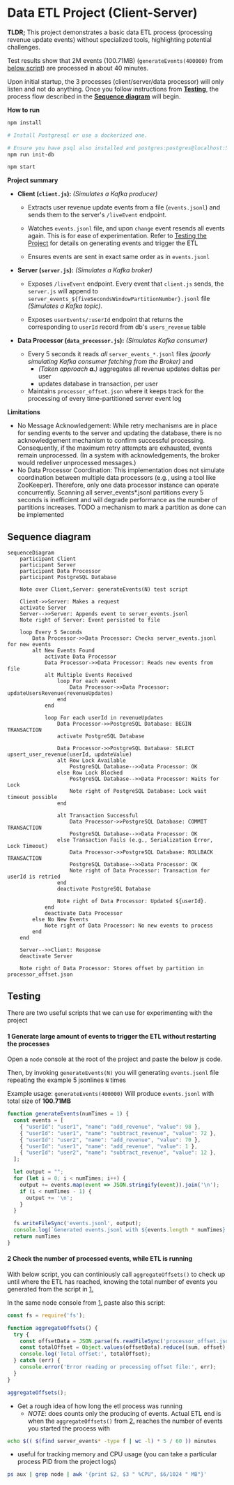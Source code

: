 # Data ETL Project (Client-Server)

   **TLDR;** This project demonstrates a basic data ETL process (processing revenue update events) without specialized tools, highlighting potential challenges. 
   
   Test results show that 2M events (100.71MB) (`generateEvents(400000)` from [below script](#1-generate-large-amount-of-events-to-trigger-the-etl-without-restarting-the-processes)) are processed in about 40 minutes.
   
   Upon initial startup, the 3 processes (client/server/data processor) will only listen and not do anything. Once you follow instructions from __[Testing](#testing)__, the process flow described in the __[Sequence diagram](#sequence-diagram)__ will begin.
   

**How to run**

   ```bash
   npm install

   # Install Postgresql or use a dockerized one. 
   
   # Ensure you have psql also installed and postgres:postgres@localhost:5432/postgres is a valid connection url
   npm run init-db 
   
   npm start
   ```
**Project summary**

* **Client (`client.js`):** _(Simulates a Kafka producer)_ 

    * Extracts user revenue update events from a file (`events.jsonl`) and sends them to the server's `/liveEvent` endpoint.

    * Watches `events.jsonl` file, and upon `change` event resends all events again. This is for ease of experimentation. Refer to [Testing the Project](#testing) for details on generating events and trigger the ETL

    * Ensures events are sent in exact same order as in `events.jsonl`

* **Server (`server.js`):** _(Simulates a Kafka broker)_

    * Exposes `/liveEvent` endpoint. Every event that `client.js` sends, the `server.js` will append to `server_events_${fiveSecondsWindowPartitionNumber}.jsonl` file _(Simulates a Kafka topic)_. 
    
    * Exposes `userEvents/:userId` endpoint that returns the corresponding to `userId` record from db's `users_revenue` table 

* **Data Processor (`data_processor.js`):** _(Simulates Kafka consumer)_ 

    * Every 5 seconds it reads _all_ `server_events_*.jsonl` files _(poorly simulating Kafka consumer fetching from the Broker)_ and
        * _(Taken approach **a.**)_ aggregates all revenue updates deltas per user
        * updates database in transaction, per user
    * Maintains `processor_offset.json` where it keeps track for the processing of every time-partitioned server event log


**Limitations**

* No Message Acknowledgement: While retry mechanisms are in place for sending events to the server and updating the database, there is no acknowledgement mechanism to confirm successful processing. Consequently, if the maximum retry attempts are exhausted, events remain unprocessed. (In a system with acknowledgements, the broker would redeliver unprocessed messages.)
* No Data Processor Coordination: This implementation does not simulate coordination between multiple data processors (e.g., using a tool like ZooKeeper). Therefore, only one data processor instance can operate concurrently. Scanning all server_events*.jsonl partitions every 5 seconds is inefficient and will degrade performance as the number of partitions increases. TODO a mechanism to mark a partition as done can be implemented

## Sequence diagram
```mermaid
sequenceDiagram
    participant Client
    participant Server
    participant Data Processor
    participant PostgreSQL Database

    Note over Client,Server: generateEvents(N) test script

    Client->>Server: Makes a request
    activate Server
    Server-->>Server: Appends event to server_events.jsonl
    Note right of Server: Event persisted to file

    loop Every 5 Seconds
        Data Processor->>Data Processor: Checks server_events.jsonl for new events
        alt New Events Found
            activate Data Processor
            Data Processor->>Data Processor: Reads new events from file
            alt Multiple Events Received
                loop For each event
                    Data Processor->>Data Processor: updateUsersRevenue(revenueUpdates)
                end
            end

            loop For each userId in revenueUpdates
                Data Processor->>PostgreSQL Database: BEGIN TRANSACTION
                activate PostgreSQL Database

                Data Processor->>PostgreSQL Database: SELECT upsert_user_revenue(userId, updateValue)
                alt Row Lock Available
                    PostgreSQL Database-->>Data Processor: OK
                else Row Lock Blocked
                    PostgreSQL Database-->>Data Processor: Waits for Lock
                    Note right of PostgreSQL Database: Lock wait timeout possible
                end

                alt Transaction Successful
                    Data Processor->>PostgreSQL Database: COMMIT TRANSACTION
                    PostgreSQL Database-->>Data Processor: OK
                else Transaction Fails (e.g., Serialization Error, Lock Timeout)
                    Data Processor->>PostgreSQL Database: ROLLBACK TRANSACTION
                    PostgreSQL Database-->>Data Processor: OK
                    Note right of Data Processor: Transaction for userId is retried
                end
                deactivate PostgreSQL Database

                Note right of Data Processor: Updated ${userId}.
            end
            deactivate Data Processor
        else No New Events
            Note right of Data Processor: No new events to process
        end
    end

    Server-->>Client: Response
    deactivate Server

    Note right of Data Processor: Stores offset by partition in processor_offset.json
```

## Testing

There are two useful scripts that we can use for experimenting with the project

#### 1 Generate large amount of events to trigger the ETL without restarting the processes

Open a `node` console at the root of the project and paste the below js code.

Then, by invoking `generateEvents(N)` you will generating `events.jsonl` file repeating the example 5 jsonlines `N` times

Example usage: `generateEvents(400000)` Will produce `events.jsonl` with total size of __100.71MB__

```js
function generateEvents(numTimes = 1) {
  const events = [
    { "userId": "user1", "name": "add_revenue", "value": 98 },
    { "userId": "user1", "name": "subtract_revenue", "value": 72 },
    { "userId": "user2", "name": "add_revenue", "value": 70 },
    { "userId": "user1", "name": "add_revenue", "value": 1 },
    { "userId": "user2", "name": "subtract_revenue", "value": 12 },
  ];

  let output = "";
  for (let i = 0; i < numTimes; i++) {
    output += events.map(event => JSON.stringify(event)).join('\n');
    if (i < numTimes - 1) {
      output += '\n';
    }
  }

  fs.writeFileSync('events.jsonl', output);
  console.log(`Generated events.jsonl with ${events.length * numTimes} events.`);
  return numTimes
}
```

#### 2 Check the number of processed events, while ETL is running

With below script, you can continiously call `aggregateOffsets()` to check up until where the ETL has reached, knowing the total number of events you generated from the script in [1.](#1-generate-large-amount-of-events-to-trigger-the-etl-without-restarting-the-processes)

In the same node console from [1.](#1-generate-large-amount-of-events-to-trigger-the-etl-without-restarting-the-processes) paste also this script:

```js
const fs = require('fs');

function aggregateOffsets() {
  try {
    const offsetData = JSON.parse(fs.readFileSync('processor_offset.json', 'utf8'));
    const totalOffset = Object.values(offsetData).reduce((sum, offset) => sum + offset, 0);
    console.log('Total offset:', totalOffset);
  } catch (err) {
    console.error('Error reading or processing offset file:', err);
  }
}

aggregateOffsets();

``` 

- Get a rough idea of how long the etl process was running 
    - _NOTE_: does counts only the producing of events. Actual ETL end is when the `aggregateOffsets()` from [2.](#2-check-the-number-of-processed-events-while-etl-is-running) reaches the number of events you started the process with
```bash
echo $(( $(find server_events* -type f | wc -l) * 5 / 60 )) minutes
```
- useful for tracking memory and CPU usage (you can take a particular process PID from the project logs)
```bash
ps aux | grep node | awk '{print $2, $3 " %CPU", $6/1024 " MB"}'
```
